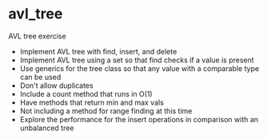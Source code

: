 # avl_tree
AVL tree exercise

- Implement AVL tree with find, insert, and delete
- Implement AVL tree using a set so that find checks if a value is present
- Use generics for the tree class so that any value with a comparable type can be used
- Don't allow duplicates
- Include a count method that runs in O(1)
- Have methods that return min and max vals
- Not including a method for range finding at this time
- Explore the performance for the insert operations in comparison with an unbalanced tree